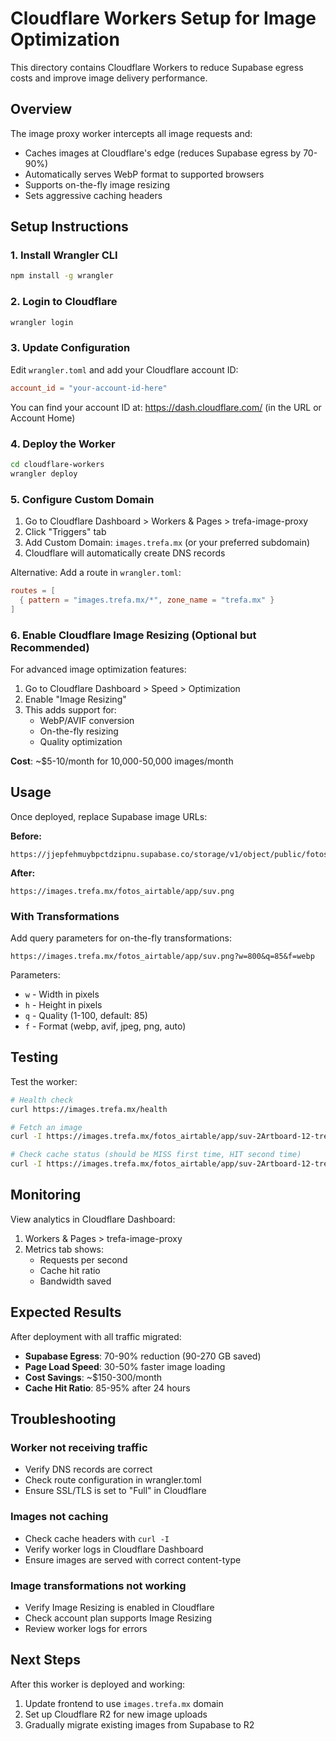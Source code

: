 # Cloudflare Workers Setup for Image Optimization

This directory contains Cloudflare Workers to reduce Supabase egress costs and improve image delivery performance.

## Overview

The image proxy worker intercepts all image requests and:
- Caches images at Cloudflare's edge (reduces Supabase egress by 70-90%)
- Automatically serves WebP format to supported browsers
- Supports on-the-fly image resizing
- Sets aggressive caching headers

## Setup Instructions

### 1. Install Wrangler CLI

```bash
npm install -g wrangler
```

### 2. Login to Cloudflare

```bash
wrangler login
```

### 3. Update Configuration

Edit `wrangler.toml` and add your Cloudflare account ID:

```toml
account_id = "your-account-id-here"
```

You can find your account ID at: https://dash.cloudflare.com/ (in the URL or Account Home)

### 4. Deploy the Worker

```bash
cd cloudflare-workers
wrangler deploy
```

### 5. Configure Custom Domain

1. Go to Cloudflare Dashboard > Workers & Pages > trefa-image-proxy
2. Click "Triggers" tab
3. Add Custom Domain: `images.trefa.mx` (or your preferred subdomain)
4. Cloudflare will automatically create DNS records

Alternative: Add a route in `wrangler.toml`:
```toml
routes = [
  { pattern = "images.trefa.mx/*", zone_name = "trefa.mx" }
]
```

### 6. Enable Cloudflare Image Resizing (Optional but Recommended)

For advanced image optimization features:

1. Go to Cloudflare Dashboard > Speed > Optimization
2. Enable "Image Resizing"
3. This adds support for:
   - WebP/AVIF conversion
   - On-the-fly resizing
   - Quality optimization

**Cost**: ~$5-10/month for 10,000-50,000 images/month

## Usage

Once deployed, replace Supabase image URLs:

**Before:**
```
https://jjepfehmuybpctdzipnu.supabase.co/storage/v1/object/public/fotos_airtable/app/suv.png
```

**After:**
```
https://images.trefa.mx/fotos_airtable/app/suv.png
```

### With Transformations

Add query parameters for on-the-fly transformations:

```
https://images.trefa.mx/fotos_airtable/app/suv.png?w=800&q=85&f=webp
```

Parameters:
- `w` - Width in pixels
- `h` - Height in pixels
- `q` - Quality (1-100, default: 85)
- `f` - Format (webp, avif, jpeg, png, auto)

## Testing

Test the worker:

```bash
# Health check
curl https://images.trefa.mx/health

# Fetch an image
curl -I https://images.trefa.mx/fotos_airtable/app/suv-2Artboard-12-trefa.png

# Check cache status (should be MISS first time, HIT second time)
curl -I https://images.trefa.mx/fotos_airtable/app/suv-2Artboard-12-trefa.png | grep X-Cache-Status
```

## Monitoring

View analytics in Cloudflare Dashboard:
1. Workers & Pages > trefa-image-proxy
2. Metrics tab shows:
   - Requests per second
   - Cache hit ratio
   - Bandwidth saved

## Expected Results

After deployment with all traffic migrated:

- **Supabase Egress**: 70-90% reduction (90-270 GB saved)
- **Page Load Speed**: 30-50% faster image loading
- **Cost Savings**: ~$150-300/month
- **Cache Hit Ratio**: 85-95% after 24 hours

## Troubleshooting

### Worker not receiving traffic
- Verify DNS records are correct
- Check route configuration in wrangler.toml
- Ensure SSL/TLS is set to "Full" in Cloudflare

### Images not caching
- Check cache headers with `curl -I`
- Verify worker logs in Cloudflare Dashboard
- Ensure images are served with correct content-type

### Image transformations not working
- Verify Image Resizing is enabled in Cloudflare
- Check account plan supports Image Resizing
- Review worker logs for errors

## Next Steps

After this worker is deployed and working:

1. Update frontend to use `images.trefa.mx` domain
2. Set up Cloudflare R2 for new image uploads
3. Gradually migrate existing images from Supabase to R2
